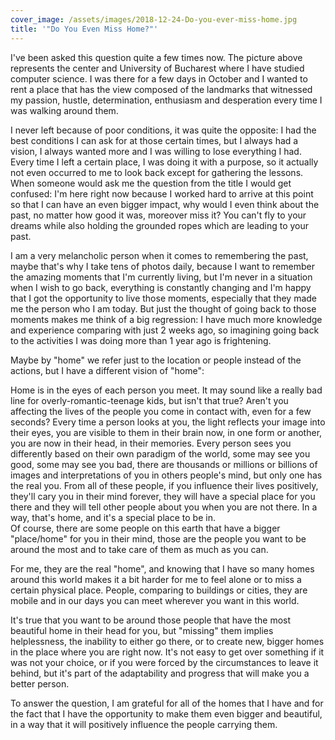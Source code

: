 ```yaml
---
cover_image: /assets/images/2018-12-24-Do-you-ever-miss-home.jpg
title: '"Do You Even Miss Home?"'
---
```

I've been asked this question quite a few times now. The picture above represents the center and University of Bucharest where I have studied computer science. I was there for a few days in October and I wanted to rent a place that has the view composed of the landmarks that witnessed my passion, hustle, determination, enthusiasm and desperation every time I was walking around them.

I never left because of poor conditions, it was quite the opposite: I had the best conditions I can ask for at those certain times, but I always had a vision, I always wanted more and I was willing to lose everything I had. Every time I left a certain place, I was doing it with a purpose, so it actually not even occurred to me to look back except for gathering the lessons. When someone would ask me the question from the title I would get confused: I'm here right now because I worked hard to arrive at this point so that I can have an even bigger impact, why would I even think about the past, no matter how good it was, moreover miss it? You can't fly to your dreams while also holding the grounded ropes which are leading to your past.

I am a very melancholic person when it comes to remembering the past, maybe that's why I take tens of photos daily, because I want to remember the amazing moments that I'm currently living, but I'm never in a situation when I wish to go back, everything is constantly changing and I'm happy that I got the opportunity to live those moments, especially that they made me the person who I am today. But just the thought of going back to those moments makes me think of a big regression: I have much more knowledge and experience comparing with just 2 weeks ago, so imagining going back to the activities I was doing more than 1 year ago is frightening.

Maybe by "home" we refer just to the location or people instead of the actions, but I have a different vision of "home":

Home is in the eyes of each person you meet. It may sound like a really bad line for overly-romantic-teenage kids, but isn't that true? Aren't you affecting the lives of the people you come in contact with, even for a few seconds? Every time a person looks at you, the light reflects your image into their eyes, you are visible to them in their brain now, in one form or another, you are now in their head, in their memories. Every person sees you differently based on their own paradigm of the world, some may see you good, some may see you bad, there are thousands or millions or billions of images and interpretations of you in others people's mind, but only one has the real you. From all of these people, if you influence their lives positively, they'll cary you in their mind forever, they will have a special place for you there and they will tell other people about you when you are not there. In a way, that's home, and it's a special place to be in.\
Of course, there are some people on this earth that have a bigger "place/home" for you in their mind, those are the people you want to be around the most and to take care of them as much as you can.

For me, they are the real "home", and knowing that I have so many homes around this world makes it a bit harder for me to feel alone or to miss a certain physical place. People, comparing to buildings or cities, they are mobile and in our days you can meet wherever you want in this world.

It's true that you want to be around those people that have the most beautiful home in their head for you, but "missing" them implies helplessness, the inability to either go there, or to create new, bigger homes in the place where you are right now. It's not easy to get over something if it was not your choice, or if you were forced by the circumstances to leave it behind, but it's part of the adaptability and progress that will make you a better person.

To answer the question, I am grateful for all of the homes that I have and for the fact that I have the opportunity to make them even bigger and beautiful, in a way that it will positively influence the people carrying them.